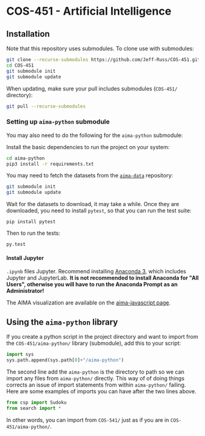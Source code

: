 # COS-451 - Artificial Intelligence
## Installation

Note that this repository uses submodules. To clone use with submodules:

```bash
git clone --recurse-submodules https://github.com/Jeff-Russ/COS-451.git
cd COS-451
git submodule init
git submodule update
```

When updating, make sure your pull includes submodules (`COS-451/` directory):

```bash
git pull --recurse-submodules
```

### Setting up `aima-python` submodule

You may also need to do the following for the `aima-python` submodule:


Install the basic dependencies to run the project on your system:

```bash
cd aima-python
pip3 install -r requirements.txt
```

You may need to fetch the datasets from the [`aima-data`](https://github.com/aimacode/aima-data) repository:

```bash
git submodule init
git submodule update
```

Wait for the datasets to download, it may take a while. Once they are downloaded, you need to install `pytest`, so that you can run the test suite:

`pip install pytest`

Then to run the tests:

`py.test`


#### Install Jupyter

`.ipynb` files Jupyter. Recommend installing [Anaconda 3](https://www.anaconda.com/download/#windows), which includes Jupyter and JupyterLab. **It is not recommended to install Anaconda for "All Users", otherwise you will have to run the Anaconda Prompt as an Administrator!**

The AIMA visualization are available on the [aima-javascript page](http://aimacode.github.io/aima-javascript/).

## Using the `aima-python` library

If you create a python script in the project directory and want to import from  the `COS-451/aima-python/` library (submodule), add this to your script:

```python
import sys
sys.path.append(sys.path[0]+"/aima-python") 
```

The second line add  the `aima-python` is the directory to path so we can import any files from `aima-python/` directly. This way of of doing things corrects  an issue of import statements from within `aima-python/` failing. Here are some examples of imports you can have after the two lines above. 

```python
from csp import Sudoku 
from search import *
```

In other words, you can import from `COS-541/` just as if you are in `COS-451/aima-python/`.